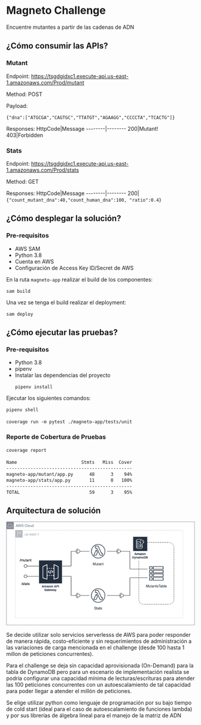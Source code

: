 # Magneto Challenge
Encuentre mutantes a partir de las cadenas de ADN

## ¿Cómo consumir las APIs?

### Mutant

Endpoint: https://tsgdgidxc1.execute-api.us-east-1.amazonaws.com/Prod/mutant

Method: POST

Payload:
```
{"dna":["ATGCGA","CAGTGC","TTATGT","AGAAGG","CCCCTA","TCACTG"]}
```
Responses:
HttpCode|Message
--------|--------
200|Mutant!
403|Forbidden

### Stats
Endpoint: https://tsgdgidxc1.execute-api.us-east-1.amazonaws.com/Prod/stats

Method: GET

Responses:
HttpCode|Message
--------|--------
200|```{"count_mutant_dna":40,"count_human_dna":100, "ratio":0.4}```

## ¿Cómo desplegar la solución?

### Pre-requisitos

- AWS SAM
- Python 3.8
- Cuenta en AWS
- Configuración de Access Key ID/Secret de AWS

En la ruta ```magneto-app``` realizar el build de los componentes:
```
sam build
```
Una vez se tenga el build realizar el deployment:
```
sam deploy
```

## ¿Cómo ejecutar las pruebas?

### Pre-requisitos

- Python 3.8
- pipenv
- Instalar las dependencias del proyecto
  ```
  pipenv install
  ```

Ejecutar los siguientes comandos:

```
pipenv shell

coverage run -m pytest ./magneto-app/tests/unit
```

### Reporte de Cobertura de Pruebas

```
coverage report

Name                        Stmts   Miss  Cover
-----------------------------------------------
magneto-app/mutant/app.py      48      3    94%
magneto-app/stats/app.py       11      0   100%
-----------------------------------------------
TOTAL                          59      3    95%
```

## Arquitectura de solución

![Arquitectura](https://github.com/jfmatheusg/magneto/blob/main/wiki/MercadoLibre.png?raw=true)

Se decide utilizar solo servicios serverlesss de AWS para poder responder de manera rápida, costo-eficiente y sin requerimientos de administración a las variaciones de carga mencionada en el challenge (desde 100 hasta 1 millon de peticiones concurrentes).

Para el challenge se deja sin capacidad aprovisionada (On-Demand) para la tabla de DynamoDB pero para un escenario de implementación realista se podría configurar una capacidad mínima de lecturas/escrituras para atender las 100 peticiones concurrentes con un autoescalamiento de tal capacidad para poder llegar a atender el millón de peticiones.

Se elige utilizar python como lenguaje de programación por su bajo tiempo de cold start (ideal para el caso de autoescalamiento de funciones lambda) y por sus librerías de álgebra lineal para el manejo de la matriz de ADN
